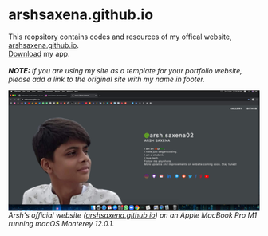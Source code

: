 # arshsaxena.github.io
<p>
  This reopsitory contains codes and resources of my offical website, <a href="https://arshsaxena.github.io">arshsaxena.github.io</a>.
  <br>
  <a href="https://arshsaxena.github.io/pages/app">Download</a> my app.
  <br><br>
  <i>
    <b>NOTE: </b>If you are using my site as a template for your portfolio website, please add a link to the original site with my name in footer.
  </i>
</p>
<img align="center" src="https://raw.githubusercontent.com/arshsaxena/arshsaxena.github.io/main/repository-readme-resources/imgs/website-screenshot.png"><i>Arsh's official website (<a href="https://arshsaxena.github.io">arshsaxena.github.io</a>) on an Apple MacBook Pro M1 running macOS Monterey 12.0.1.</i>

